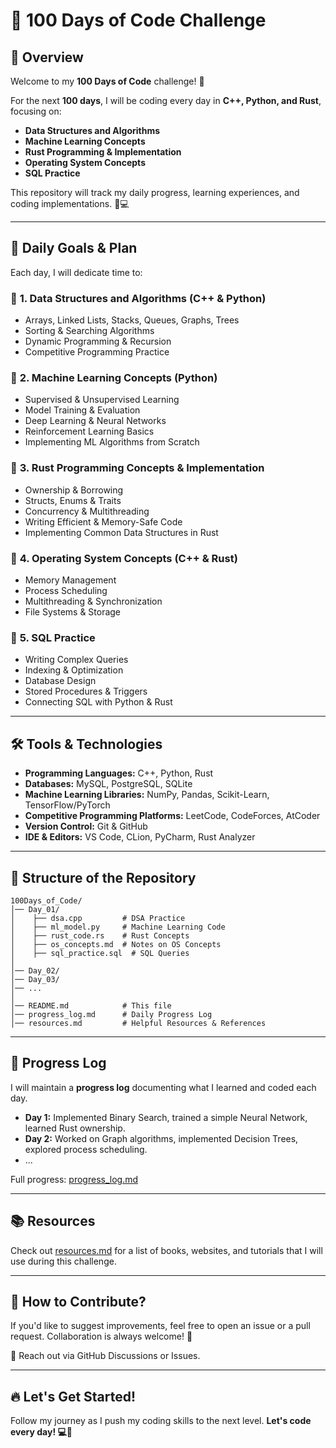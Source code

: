 # 🚀 100 Days of Code Challenge

## **📌 Overview**
Welcome to my **100 Days of Code** challenge! 🎯 

For the next **100 days**, I will be coding every day in **C++, Python, and Rust**, focusing on:
- **Data Structures and Algorithms**
- **Machine Learning Concepts**
- **Rust Programming & Implementation**
- **Operating System Concepts**
- **SQL Practice**

This repository will track my daily progress, learning experiences, and coding implementations. 📝💻

---

## **📅 Daily Goals & Plan**
Each day, I will dedicate time to:

### 🔹 **1. Data Structures and Algorithms (C++ & Python)**
   - Arrays, Linked Lists, Stacks, Queues, Graphs, Trees
   - Sorting & Searching Algorithms
   - Dynamic Programming & Recursion
   - Competitive Programming Practice

### 🔹 **2. Machine Learning Concepts (Python)**
   - Supervised & Unsupervised Learning
   - Model Training & Evaluation
   - Deep Learning & Neural Networks
   - Reinforcement Learning Basics
   - Implementing ML Algorithms from Scratch

### 🔹 **3. Rust Programming Concepts & Implementation**
   - Ownership & Borrowing
   - Structs, Enums & Traits
   - Concurrency & Multithreading
   - Writing Efficient & Memory-Safe Code
   - Implementing Common Data Structures in Rust

### 🔹 **4. Operating System Concepts (C++ & Rust)**
   - Memory Management
   - Process Scheduling
   - Multithreading & Synchronization
   - File Systems & Storage

### 🔹 **5. SQL Practice**
   - Writing Complex Queries
   - Indexing & Optimization
   - Database Design
   - Stored Procedures & Triggers
   - Connecting SQL with Python & Rust

---

## **🛠 Tools & Technologies**
- **Programming Languages:** C++, Python, Rust
- **Databases:** MySQL, PostgreSQL, SQLite
- **Machine Learning Libraries:** NumPy, Pandas, Scikit-Learn, TensorFlow/PyTorch
- **Competitive Programming Platforms:** LeetCode, CodeForces, AtCoder
- **Version Control:** Git & GitHub
- **IDE & Editors:** VS Code, CLion, PyCharm, Rust Analyzer

---

## **📖 Structure of the Repository**
```
100Days_of_Code/
│── Day_01/
│    ├── dsa.cpp         # DSA Practice
│    ├── ml_model.py     # Machine Learning Code
│    ├── rust_code.rs    # Rust Concepts
│    ├── os_concepts.md  # Notes on OS Concepts
│    ├── sql_practice.sql  # SQL Queries
│
│── Day_02/
│── Day_03/
│── ...
│
│── README.md            # This file
│── progress_log.md      # Daily Progress Log
│── resources.md         # Helpful Resources & References
```

---

## **📌 Progress Log**
I will maintain a **progress log** documenting what I learned and coded each day.

- **Day 1:** Implemented Binary Search, trained a simple Neural Network, learned Rust ownership.
- **Day 2:** Worked on Graph algorithms, implemented Decision Trees, explored process scheduling.
- ...

Full progress: [progress_log.md](progress_log.md)

---

## **📚 Resources**
Check out [resources.md](resources.md) for a list of books, websites, and tutorials that I will use during this challenge.

---

## **📌 How to Contribute?**
If you'd like to suggest improvements, feel free to open an issue or a pull request. Collaboration is always welcome! 🤝

📧 Reach out via GitHub Discussions or Issues.

---

## **🔥 Let's Get Started!**
Follow my journey as I push my coding skills to the next level. **Let's code every day! 💻🚀**
